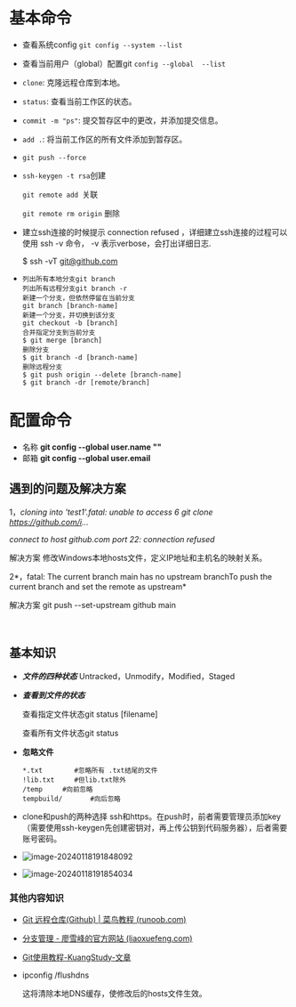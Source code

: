 # 基本命令

- 查看系统config  `git config --system --list`

- 查看当前用户（global）配置git `config --global  --list`

- `clone`: 克隆远程仓库到本地。

- `status`: 查看当前工作区的状态。

- `commit -m "ps"`: 提交暂存区中的更改，并添加提交信息。

- `add .`: 将当前工作区的所有文件添加到暂存区。

- `git push --force`

- `ssh-keygen -t rsa`创建

  `git remote add `关联

  `git remote rm origin` 删除

- 建立ssh连接的时候提示 connection refused ，详细建立ssh连接的过程可以使用 ssh -v 命令， -v 表示verbose，会打出详细日志.

  $ ssh -vT git@github.com

- ```
  列出所有本地分支git branch
  列出所有远程分支git branch -r
  新建一个分支，但依然停留在当前分支
  git branch [branch-name]
  新建一个分支，并切换到该分支
  git checkout -b [branch]
  合并指定分支到当前分支
  $ git merge [branch]
  删除分支
  $ git branch -d [branch-name]
  删除远程分支
  $ git push origin --delete [branch-name]
  $ git branch -dr [remote/branch]
  ```

# 配置命令

- 名称 **git config --global user.name ""**  
- 邮箱 **git config --global user.email** 

## 遇到的问题及解决方案

1，*cloning into 'test1'.fatal: unable to access*
*6 git clone https://github.com/i...*

*connect to host github.com port 22: connection refused*

解决方案 修改Windows本地hosts文件，定义IP地址和主机名的映射关系。

2*，fatal: The current branch main has no upstream branchTo push the current branch and set the remote as upstream*

 解决方案 git push --set-upstream github main

​	



## 基本知识

- ***文件的四种状态*** Untracked，Unmodify，Modified，Staged

- ***查看到文件的状态***  

  查看指定文件状态git status [filename]

  查看所有文件状态git status

- **忽略文件**

  ```
  *.txt        #忽略所有 .txt结尾的文件
  !lib.txt     #但lib.txt除外
  /temp     #向前忽略
  tempbuild/       #向后忽略
  ```

- clone和push的两种选择  ssh和https。在push时，前者需要管理员添加key（需要使用ssh-keygen先创建密钥对，再上传公钥到代码服务器），后者需要账号密码。
- ![image-20240118191848092](https://s2.loli.net/2024/01/18/dHsZAJko6bQ3w1T.png)
- ![image-20240118191854034](https://s2.loli.net/2024/01/18/T3racqnFvugjd71.png)

### 其他内容知识

- [Git 远程仓库(Github) | 菜鸟教程 (runoob.com)](https://www.runoob.com/git/git-remote-repo.html)

- [分支管理 - 廖雪峰的官方网站 (liaoxuefeng.com)](https://www.liaoxuefeng.com/wiki/896043488029600/896954848507552)

- [Git使用教程-KuangStudy-文章](https://www.kuangstudy.com/bbs/1707321856795000833)

- ipconfig /flushdns

  这将清除本地DNS缓存，使修改后的hosts文件生效。